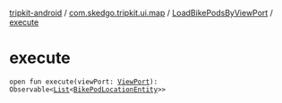 [tripkit-android](../../index.md) / [com.skedgo.tripkit.ui.map](../index.md) / [LoadBikePodsByViewPort](index.md) / [execute](./execute.md)

# execute

`open fun execute(viewPort: `[`ViewPort`](../../com.skedgo.tripkit.ui.map.home/-view-port/index.md)`): Observable<`[`List`](https://kotlinlang.org/api/latest/jvm/stdlib/kotlin.collections/-list/index.html)`<`[`BikePodLocationEntity`](../../com.skedgo.tripkit.data.database.locations.bikepods/-bike-pod-location-entity/index.md)`>>`